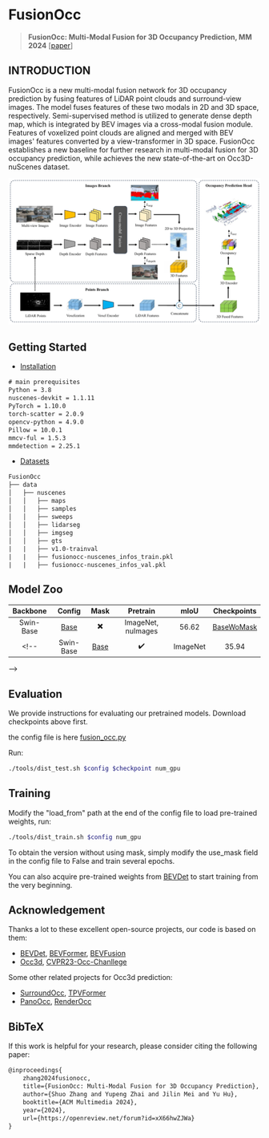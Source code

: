 # FusionOcc
> **FusionOcc: Multi-Modal Fusion for 3D Occupancy Prediction, MM 2024** [[paper](https://dl.acm.org/doi/10.1145/3664647.3681293)]

## INTRODUCTION
FusionOcc is a new multi-modal fusion network for 3D occupancy prediction by fusing features of LiDAR point clouds and surround-view images. The model fuses features of these two modals in 2D and 3D space, respectively. Semi-supervised method is utilized to generate dense depth map, which is integrated by BEV images via a cross-modal fusion module. Features of voxelized point clouds are aligned and merged with BEV images' features converted by a view-transformer in 3D space. FusionOcc establishes a new baseline for further research in multi-modal fusion for 3D occupancy prediction, while achieves the new state-of-the-art on Occ3D-nuScenes dataset.

![pipeline](assets/pipeline.png)

## Getting Started

- [Installation](docs/install.md)
```
# main prerequisites 
Python = 3.8
nuscenes-devkit = 1.1.11
PyTorch = 1.10.0
torch-scatter = 2.0.9
opencv-python = 4.9.0
Pillow = 10.0.1
mmcv-ful = 1.5.3
mmdetection = 2.25.1
```

- [Datasets](docs/datasets.md) 

```
FusionOcc
├── data
│   ├── nuscenes
│   │   ├── maps
│   │   ├── samples
│   │   ├── sweeps
│   │   ├── lidarseg
│   │   ├── imgseg
│   │   ├── gts
|   |   ├── v1.0-trainval
|   |   ├── fusionocc-nuscenes_infos_train.pkl
|   |   ├── fusionocc-nuscenes_infos_val.pkl
```


## Model Zoo

| Backbone | Config | Mask | Pretrain | mIoU | Checkpoints | 
| :-------: | :---: | :---: | :---: | :---: | :---: |
| Swin-Base | [Base](configs/fusion_occ) | ✖️ | ImageNet, nuImages | 56.62 | [BaseWoMask](https://drive.google.com/file/d/16ELoDLoDkCYheREJUPiBz2905MHhuVHv/view) |
<!-- | Swin-Base | [Base](configs/) | ✔️ | ImageNet | 35.94 | [BaseMask](checkpoints/) |
-->
<!-- | ViT-Tiny | [Light](configs/) | ✔️ |  |  |  |
| ViT-Tiny | [Light](configs/) | ✖️ |  |  |  | -->

## Evaluation

We provide instructions for evaluating our pretrained models. Download checkpoints above first.

the config file is here [fusion_occ.py](configs/fusion_occ/fusion_occ.py )

Run:
```bash
./tools/dist_test.sh $config $checkpoint num_gpu
```

## Training

Modify the "load_from" path at the end of the config file to load pre-trained weights, run:

```bash
./tools/dist_train.sh $config num_gpu
```

To obtain the version without using mask, simply modify the use_mask field in the config file to False and train several epochs.

You can also acquire pre-trained weights from [BEVDet](https://github.com/HuangJunJie2017/BEVDet/blob/dev3.0/docker/Dockerfile)
 to start training from the very beginning.



## Acknowledgement

Thanks a lot to these excellent open-source projects, our code is based on them:
- [BEVDet](https://github.com/HuangJunJie2017/BEVDet), [BEVFormer](https://github.com/fundamentalvision/BEVFormer), [BEVFusion](https://github.com/mit-han-lab/bevfusion)
- [Occ3d](https://github.com/Tsinghua-MARS-Lab/Occ3D), [CVPR23-Occ-Chanllege](https://github.com/CVPR2023-3D-Occupancy-Prediction)

Some other related projects for Occ3d prediction:
- [SurroundOcc](https://github.com/weiyithu/SurroundOcc), [TPVFormer](https://github.com/wzzheng/TPVFormer)
- [PanoOcc](https://github.com/Robertwyq/PanoOcc), [RenderOcc](https://github.com/pmj110119/RenderOcc)


## BibTeX

If this work is helpful for your research, please consider citing the following paper:

```
@inproceedings{
    zhang2024fusionocc,
    title={FusionOcc: Multi-Modal Fusion for 3D Occupancy Prediction},
    author={Shuo Zhang and Yupeng Zhai and Jilin Mei and Yu Hu},
    booktitle={ACM Multimedia 2024},
    year={2024},
    url={https://openreview.net/forum?id=xX66hwZJWa}
}
